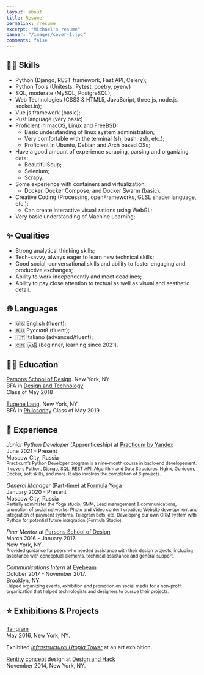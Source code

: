 ```yaml
---
layout: about
title: Resume
permalink: /resume
excerpt: "Michael's resume"
banner: "/images/cover-1.jpg"
comments: false
---
```


## 🤹🏻 Skills

-   Python (Django, REST framework, Fast API, Celery);
-   Python Tools (Unitests, Pytest, poetry, pyenv)
-   SQL, moderate (MySQL, PostgreSQL);
-   Web Technologies (CSS3 & HTML5, JavaScript, three.js, node.js, socket.io);
-   Vue.js framework (basic);
-   Rust language (very basic)
-   Proficient in macOS, Linux and FreeBSD:
    -   Basic understanding of linux system administration;
    -   Very comfortable with the terminal (sh, bash, zsh, etc.);
    -   Proficient in Ubuntu, Debian and Arch based OSs;
-   Have a good amount of experience scraping, parsing and organizing data:
    -   BeautifulSoup;
    -   Selenium;
    -   Scrapy.
-   Some experience with containers and virtualization:
    -   Docker, Docker Compose, and Docker Swarm (basic).
-   Creative Coding (Processing, openFrameworks, GLSL shader language, etc.):
    -   Can create interactive visualizations using WebGL;
-   Very basic understanding of Machine Learning;

## ✨ Qualities

-   Strong analytical thinking skills;
-   Tech-savvy, always eager to learn new technical skills;
-   Good social, conversational skills and ability to foster engaging and productive exchanges;
-   Ability to work independently and meet deadlines;
-   Ability to pay close attention to textual as well as visual and aesthetic detail.

## 🌐 Languages

-   🇺🇸 English (fluent);
-   🇷🇺 Русский (fluent);
-   🇮🇹 Italiano (advanced/fluent);
-   🇨🇳 汉语 (beginner, learning since 2021).

## 👨‍🎓 Education

[Parsons School of Design](http://www.newschool.edu/parsons/). New York, NY  
BFA in [Design and Technology](http://www.newschool.edu/parsons/bfa-design-technology/)  
Class of May 2018

[Eugene Lang](http://www.newschool.edu/lang/). New York, NY  
BFA in [Philosophy](http://www.newschool.edu/lang/philosophy/)
Class of May 2019

## 🐋 Experience

_Junior Python Developer_ (Apprenticeship) at [Practicum by Yandex](https://practicum.yandex.com/)  
June 2021 - Present  
Moscow City, Russia  
<small> Practicum’s Python Developer program is a nine-month course in back-end developement. It covers Python, Django, SQL, REST API, Algorithm and Data Structures, Nginx, Gunicorn, Docker, soft skills, and more. It also involves the completion of 6 projects.</small>

_General Manager_ (Part-time) at [Formula Yoga](https://www.formulayoga.com/)  
January 2020 - Present  
Moscow City, Russia  
<small> Partially administer the Yoga studio; SMM, Lead management & communications, promotion of social networks; Photo and Video content creation; Website development and integration of payment systems, Telegram bots, etc. Developing our own CRM system with Python for potential future integration (Formula Studio).</small>

_Peer Mentor_ at [Parsons School of Design](http://www.newschool.edu/parsons/)  
March 2016 - January 2017.  
New York, NY.  
<small> Provided guidance for peers who needed assistance with their design projects, including assistance with conceptual elements, technical assistance and general support.</small>

_Communications Intern_ at [Eyebeam](http://eyebeam.org/)  
October 2017 - November 2017.  
Brooklyn, NY.  
<small>Helped organizing events, exhibition and promotion on social media for a non-profit organization that helped technologists and designers to pursue their projects. </small>

## ⭐ Exhibitions & Projects

[Tangram](https://www.facebook.com/events/860600520716726)  
May 2016, New York, NY.

Exhibited [_Infrastructural Utopia Tower_](http://mbrav.com/work/infrastructural-utopia-tower) at an art exhibition.

[Rentity concept](https://www.crunchbase.com/organization/rentity#/entity) design at [Design and Hack](https://events.newschool.edu/event/design_and_hack_opening_ceremonies_hackathon)  
November 2014, New York, NY.
